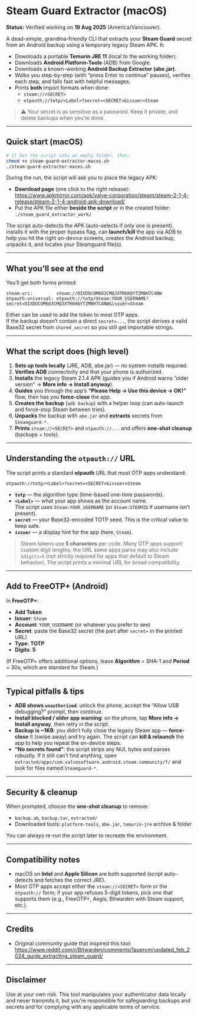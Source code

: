 # Steam Guard Extractor (macOS)

**Status:** Verified working on **19 Aug 2025** (America/Vancouver).

A dead-simple, grandma-friendly CLI that extracts your **Steam Guard** secret from an Android backup using a temporary legacy Steam APK. It:

- Downloads a portable **Temurin JRE 11** (local to the working folder).
- Downloads **Android Platform-Tools** (ADB) from Google.
- Downloads a known-working **Android Backup Extractor (abe.jar)**.
- Walks you step-by-step (with “press Enter to continue” pauses), verifies each step, and fails fast with helpful messages.
- Prints **both** import formats when done:
  - `steam://<SECRET>`
  - `otpauth://totp/<Label>?secret=<SECRET>&issuer=Steam`

> ⚠️ Your secret is as sensitive as a password. Keep it private, and delete backups when you’re done.

---

## Quick start (macOS)

```bash
# 1) Get the script into an empty folder, then:
chmod +x steam-guard-extractor-macos.sh
./steam-guard-extractor-macos.sh
```

During the run, the script will ask you to place the legacy APK:

- **Download page** (one click to the right release):  
  https://www.apkmirror.com/apk/valve-corporation/steam/steam-2-1-4-release/steam-2-1-4-android-apk-download/
- Put the APK file either **beside the script** or in the created folder:  
  `./steam_guard_extractor_work/`

The script auto-detects the APK (auto-selects if only one is present), installs it with the proper bypass flag, can **launch/kill** the app via ADB to help you hit the right on-device screens, creates the Android backup, unpacks it, and locates your Steamguard file(s).

---

## What you’ll see at the end

You’ll get both forms printed:

```
steam-uri:         steam://OIXDOCOM6O3CMQJXTRHX6YTZMBH7C4NW
otpauth-universal: otpauth://totp/Steam:YOUR_USERNAME?secret=OIXDOCOM6O3CMQJXTRHX6YTZMBH7C4NW&issuer=Steam
```

Either can be used to add the token to most OTP apps.  
If the backup doesn’t contain a direct `secret=...`, the script derives a valid Base32 secret from `shared_secret` so you still get importable strings.

---

## What the script does (high level)

1. **Sets up tools locally** (JRE, ADB, abe.jar) — no system installs required.
2. **Verifies ADB** connectivity and that your phone is authorized.
3. **Installs** the legacy Steam 2.1.4 APK (guides you if Android warns “older version” → **More info → Install anyway**).
4. **Guides** you through the app’s **“Please Help → Use this device → OK!”** flow, then has you **force-close** the app.
5. **Creates the backup** (`adb backup`) with a helper loop (can auto-launch and force-stop Steam between tries).
6. **Unpacks** the backup with `abe.jar` and **extracts** secrets from `Steamguard-*`.
7. **Prints** `steam://<SECRET>` and `otpauth://...` and offers **one-shot cleanup** (backups + tools).

---

## Understanding the `otpauth://` URL

The script prints a standard **otpauth** URL that most OTP apps understand:

```
otpauth://totp/<Label>?secret=<SECRET>&issuer=Steam
```

- **`totp`** — the algorithm type (time-based one-time passwords).
- **`<Label>`** — what your app shows as the account name.  
  The script uses `Steam:YOUR_USERNAME` (or `Steam:STEAMID` if username isn’t present).
- **`secret`** — your Base32-encoded TOTP seed. This is the critical value to keep safe.
- **`issuer`** — a display hint for the app (here, `Steam`).

> Steam tokens use **5 characters** per code. Many OTP apps support custom digit lengths; the URL some apps parse may also include `&digits=5` (not strictly required for apps that default to Steam behavior). The script prints a minimal URL for broad compatibility.

---

## Add to FreeOTP+ (Android)

In **FreeOTP+**:

- **Add Token**
- **Issuer**: `Steam`
- **Account**: `YOUR_USERNAME` (or whatever you prefer to see)
- **Secret**: paste the Base32 secret (the part after `secret=` in the printed URL)
- **Type**: **TOTP**
- **Digits**: **5**

(If FreeOTP+ offers additional options, leave **Algorithm** = SHA-1 and **Period** = 30s, which are standard for Steam.)

---

## Typical pitfalls & tips

- **ADB shows `unauthorized`**: unlock the phone, accept the “Allow USB debugging?” prompt, then continue.
- **Install blocked / older app warning**: on the phone, tap **More info → Install anyway**, then retry in the script.
- **Backup is ~1KB**: you didn’t fully close the legacy Steam app — **force-close** it (swipe away) and try again. The script can **kill & relaunch** the app to help you repeat the on-device steps.
- **“No secrets found”**: the script strips any NUL bytes and parses robustly. If it still can’t find anything, open `extracted/apps/com.valvesoftware.android.steam.community/f/` and look for files named `Steamguard-*`.

---

## Security & cleanup

When prompted, choose the **one-shot cleanup** to remove:

- `backup.ab`, `backup.tar`, `extracted/`
- Downloaded tools: `platform-tools`, `abe.jar`, `temurin-jre` archive & folder

You can always re-run the script later to recreate the environment.

---

## Compatibility notes

- macOS on **Intel** and **Apple Silicon** are both supported (script auto-detects and fetches the correct JRE).
- Most OTP apps accept either the `steam://<SECRET>` form or the `otpauth://` form; if your app refuses 5-digit tokens, pick one that supports them (e.g., FreeOTP+, Aegis, Bitwarden with Steam support, etc.).

---

## Credits

- Original community guide that inspired this tool:  
  https://www.reddit.com/r/Bitwarden/comments/1auercm/updated_feb_2024_guide_extracting_steam_guard/

---

## Disclaimer

Use at your own risk. This tool manipulates your authenticator data locally and never transmits it, but you’re responsible for safeguarding backups and secrets and for complying with any applicable terms of service.
